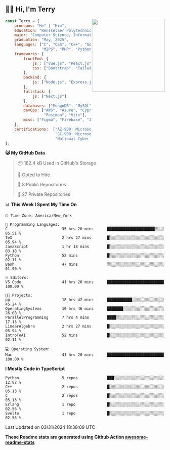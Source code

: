 <h2>👋🏻 Hi, I'm Terry</h2>

<img align='right' src="https://media.giphy.com/media/fkZukR450RQ1qnGaq9/giphy.gif" width="230">

```javascript
const Terry = {
    pronouns: "He" | "Him",
    education: "Rensselaer Polytechnic Institute",
    major: "Computer Science, Information Technology and Web Science",
    graduation: "May, 2025",
    languages: ["C", "CSS", "C++", "Go", "Haskell", "HTML", "Java", "Javascript",
                "MIPS", "PHP", "Python", "SQL", "Typescript", "Verilog"],
    frameworks: {
        frontEnd: {
            js : ["Vue.js", "React.js"],
            css: ["Bootstrap", "Tailwind", "Quasar"]
        },
        backEnd: {
            js: ["Node.js", "Express.js"],
        },
        fullstack: {
            js: ["Next.js"]
        },
        databases: ["MongoDB", "MySQL", "PostgreSQL"],
        devOps: ["AWS", "Azure", "Cypress", "Docker🐳", "GitHub", "Playwright",
                 "Postman", "Vite"],
        misc: ["Figma", "Firebase", "Jira", "LaTeX"]
    },
    certifications:  ["AZ‐900: Microsoft Azure Fundamentals",
                      "SC‐900: Microsoft Security, Compliance, and Identity Fundamentals",
                      "National Cyber League Team Game: 4TH PLACE OUT OF 3593"],
};
```
<!--START_SECTION:waka-->
**🐱 My GitHub Data** 

> 📦 162.4 kB Used in GitHub's Storage 
 > 
> 💼 Opted to Hire
 > 
> 📜 8 Public Repositories 
 > 
> 🔑 27 Private Repositories 
 > 
📊 **This Week I Spent My Time On** 

```text
🕑︎ Time Zone: America/New_York

💬 Programming Languages: 
C                        35 hrs 20 mins      █████████████████████░░░░   85.51 % 
TeX                      2 hrs 27 mins       █░░░░░░░░░░░░░░░░░░░░░░░░   05.94 % 
JavaScript               1 hr 18 mins        █░░░░░░░░░░░░░░░░░░░░░░░░   03.18 % 
Python                   52 mins             █░░░░░░░░░░░░░░░░░░░░░░░░   02.11 % 
Bash                     47 mins             ░░░░░░░░░░░░░░░░░░░░░░░░░   01.90 % 

🔥 Editors: 
VS Code                  41 hrs 20 mins      █████████████████████████   100.00 % 

🐱‍💻 Projects: 
pp                       18 hrs 42 mins      ███████████░░░░░░░░░░░░░░   45.24 % 
OperatingSystems         10 hrs 46 mins      ███████░░░░░░░░░░░░░░░░░░   26.08 % 
ParallelProgramming      7 hrs 4 mins        ████░░░░░░░░░░░░░░░░░░░░░   17.13 % 
LinearAlgebra            2 hrs 27 mins       █░░░░░░░░░░░░░░░░░░░░░░░░   05.94 % 
IntroToAI                52 mins             █░░░░░░░░░░░░░░░░░░░░░░░░   02.11 % 

💻 Operating System: 
Mac                      41 hrs 20 mins      █████████████████████████   100.00 % 
```

**I Mostly Code in TypeScript** 

```text
Python                   5 repos             ███░░░░░░░░░░░░░░░░░░░░░░   12.82 % 
C++                      2 repos             █░░░░░░░░░░░░░░░░░░░░░░░░   05.13 % 
C                        2 repos             █░░░░░░░░░░░░░░░░░░░░░░░░   05.13 % 
Erlang                   1 repo              █░░░░░░░░░░░░░░░░░░░░░░░░   02.56 % 
Svelte                   1 repo              █░░░░░░░░░░░░░░░░░░░░░░░░   02.56 % 
```




 Last Updated on 03/31/2024 18:38:09 UTC
<!--END_SECTION:waka-->

**These Readme stats are generated using Github Action [awesome-readme-stats](https://github.com/anmol098/waka-readme-stats)**
